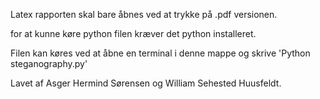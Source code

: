 Latex rapporten skal bare åbnes ved at trykke på .pdf versionen. 

for at kunne køre python filen kræver det python installeret.

Filen kan køres ved at åbne en terminal i denne mappe og skrive 'Python steganography.py' 

Lavet af Asger Hermind Sørensen og William Sehested Huusfeldt.
